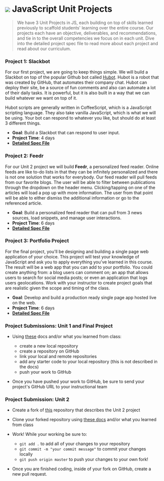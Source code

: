 # ![](https://ga-dash.s3.amazonaws.com/production/assets/logo-9f88ae6c9c3871690e33280fcf557f33.png) JavaScript Unit Projects

> We have 3 Unit Projects in JS, each building on top of skills learned previously to scaffold students' learning over the entire course. Our projects each have an objective, deliverables, and recommendations, and tie in to the overall competencies we focus on in each unit. Dive into the detailed project spec file to read more about each project and read about our curriculum.


### **Project 1: Slackbot**

For our first project, we are going to keep things simple. We will build a Slackbot on top of the popular Github bot called [Hubot](https://github.com/slackhq/hubot-slack). Hubot is a robot that was created by GitHub, that automates their company chat. Hubot can deploy their site, be a source of fun comments and also can automate a lot of their daily tasks. It is powerful, but it is also built in a way that we can build whatever we want on top of it.

Hubot scripts are generally written in CoffeeScript, which is a JavaScript scripting language. They also take vanilla JavaScript, which is what we will be using. Your bot can respond to whatever you like, but should do at least 3 different things.

  - **Goal**: Build a Slackbot that can respond to user input.
  - **Project Time**: 4 days
  - **[Detailed Spec File](unit1/project-01.md)**


### **Project 2: Feedr**

For our Unit 2 project we will build __Feedr__, a personalized feed reader. Online
feeds are like to-do lists in that they can be infinitely personalized and there is not
one solution that works for everybody. Our feed reader will pull feeds from our favorite blogs. The user will be able to filter between publications through the dropdown on the header menu.
Clicking/tapping on one of the articles will load a pop up with more
information. The user from that point will be able to either dismiss the
additional information or go to the referenced article.

  - **Goal**: Build a personalized feed reader that can pull from 3 news sources, load snippets, and manage user interactions.
  - **Project Time**: 6 days
  - **[Detailed Spec File](unit2/project-02.md)**


### **Project 3: Portfolio Project**
For the final project, you'll be designing and building a single page web application of your choice. This project will test your knowledge of JavaScript and ask you to apply everything you've learned in this course. The result will be a web app that you can add to your portfolio. You could create anything from: a blog users can comment on; an app that allows users to search for social media posts; or even an application that logs users geolocations. Work with your instructor to create project goals that are realistic given the scope and timing of the class.

- **Goal**: Develop and build a production ready single page app hosted live on the web.
- **Project Time**: 6 days
- **[Detailed Spec File](unit4/project-04.md)**


### Project Submissions: Unit 1 and Final Project

* Using [these](https://help.github.com/articles/adding-an-existing-project-to-github-using-the-command-line/) docs and/or what you learned from class:

  * create a new local repository
  * create a repository on GitHub
  * link your local and remote repositories
  * add any starter code to your local repository (this is not described in the docs)
  * push your work to GitHub

* Once you have pushed your work to GitHub, be sure to send your project's GitHub URL to your instructional team

### Project Submission: Unit 2

* Create a fork of [this](https://github.com/generalassembly-studio/JS-Unit-2-Project-Starter-Code) repository that describes the Unit 2 project
* Clone your forked repository using [these docs](https://help.github.com/articles/cloning-a-repository/) and/or what you learned from class
* Work! While your working be sure to:

  * `git add .` to add all of your changes to your repository
  * `git commit -m "your commit message"` to commit your changes locally
  * `git push origin master` to push your changes to your own fork!

* Once you are finished coding, inside of your fork on GitHub, create a new pull request.
